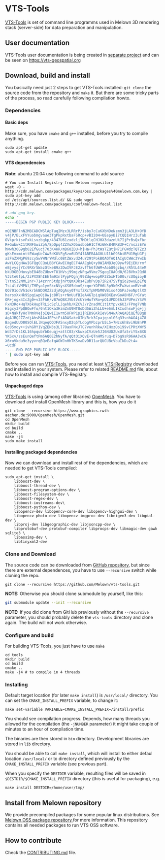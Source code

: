 # VTS-Tools

[VTS-Tools](https://github.com/melown/vts-tools) is set of command line
programms used in Melown 3D rendering stack (server-side) for data preparation
and manipulation.

## User documentation

VTS-Tools user documentation is being created in [separate
project](https://github.com/melown/workshop) and can be seen
on https://vts-geospatial.org

## Download, build and install

You basically need just 2 steps to get VTS-Tools installed: `git clone` the
source code from the repository and `make` it. But there are some tricky parts
of the process, so read carefully following compilation howto.

### Dependencies

#### Basic deps

Make sure, you have `cmake` and `g++` installed, before you try to compile
anything.

```
sudo apt-get update
sudo apt-get install cmake g++
```

#### VTS dependencies

**Note**: ubuntu 20.04 use following command to add source
```
# You can Install Registry from Melown repository
wget -O - http://cdn.melown.com/packages/keys/oss.packages%40melown.com.key | sudo apt-key add
cd /etc/apt/sources.list.d/ && sudo wget http://cdn.melown.com/packages/conf/melown-focal.list
```

```bash
# add gpg key.
echo '
-----BEGIN PGP PUBLIC KEY BLOCK-----

mQENBFlnN2MBCADCWSlApTuqIMzx3LRRrP/isby7cCuKXbNDeNzmn3jLA3LH+OYD
v4jP/BLxFVYuobmgvaue3TgPkpRxtbaFSRcp+vBI204+UEepyBi7CQQ1HrzIufab
OVkprkisvFxkLsvzbgkp/4347U61zxdzlj7MDtlqCHJHX3daznUk7IjPrBsQxFbr
R+GubwkC1tRNFSwiZpA/8pQpq4ZZVuXObusbobH1CfHz6WxB4KRB3F+C/nszzEYn
hNwh30G9gb02EfGucj703K4HR/mB6OZDU+hjHa+PhJtWsTZQtjN71PGWdzTQTZz3
gKsEmxminttEWaqUeCWw5dKUVFg5zo6UDY4fABEBAAG0LU1lbG93biBPU1MgUGFj
a2FnZXMgPG9zcy5wYWNrYWdlc0BtZWxvd24uY29tPokBOAQTAQIAIgUCWWc3YwIb
AwYLCQgHAwIGFQgCCQoLBBYCAwECHgECF4AACgkQ+y0WIAMBJqQ9ywf9EjEH/rmf
eBjvysjYCc9RXr5WazOtkeB9z2DwIVFJE2zvfTh6fUWM+AobO9gzbq//R5tL44eM
bkU9GEOHovybE848bZUbw+TU1HVsj99mjzNPqw9Vmz7SgegIUAOd0/628Vhx2Qd8
VJzteGfpL/2zPXX8hIEhfm9InlPypFQgnj99Zdq+wopRF2ZbxHTb00v/cUOqioyB
lYtnS32NML2nY+714zrrn5tdpjnPtQmXOks4EubPvDp7iR2H7SVfgio2owuEpEfQ
TsL4liVMPNl/TMEya1ymSkcNVysXS05dooS/cqorYOFH6L3p9k0KFwXwiunRV+oH
QQ701odVh1okrbkBDQRZZzdjAQgAsy0T4xfZXcTpNMbM0VBiso4QSPaJeoNptlXX
harsxXxHk9SpgiwpOj8wjc8Rls+rNnUufBIeA4GTpiqXW8BXEawGoA8H6F/rGYat
OR+jogx4IcZg0+v33FAH/vB7mQBXJVbtVcUYeHufYRo+pO1UPDDEhJ3PUPeiYSVV
FxN3Rq+HqTX6kHupTRLicSzlLJqehb/KZCVJ/rZnadMC1t1tYpvx6U3/FPmg7VNb
Higcy3PpQBOwFfo/0nt1Oka3HzmZnU9HT8oDd5WiZhLLU+e6mLIkIudhswFjq+jj
sD+NakfyHoTMmRVejpIQw1I1wrm58FWP1p2jREB9GKkIeVGN4wARAQABiQEfBBgB
AgAJBQJZZzdjAhsMAAoJEPstFiADASakeOIH/Rrk3CpajqsnlGSq33snhAG4j4Z8
BagedUUD00SOlELlNqeqQQJFA5nxyD2q5TLdogVPbzprb5L5+7Nzx6hBvi9bBnPR
Gc05moy++ivhGRY1VqZEN3s3Ll7OaxFNxJTC7vunhRkw/XEHxzOo199vCPRtXWY5
Wd37rDs1KL16hpqubYbKeuqj+attC03/KkwxpIVzUe5JI6NUDZUxUfa5riYSxBXU
YKSxv/zsEunQeftPm6AQ0E2hNyfA/qQtOiXQvE+QTnHMSruq+D7bg9sR96AAJwCG
X6+oVkdu9e3yyvrqBQvEafqAGWJnHhTKSvaDvDR11arQUCUBcVbuIkDu2t4=
=UcdF
-----END PGP PUBLIC KEY BLOCK-----
' | sudo apt-key add
```

Before you can run [VTS-Tools](https://github.com/melown/vts-tools), you
need at least [VTS-Registry](https://github.com/melown/vts-registry) downloaded
and installed in your system. Please refer to related
[README.md](https://github.com/Melown/vts-registry/blob/master/README.md) file,
about how to install and compile VTS-Registry.

#### Unpackaged deps

[VTS-Tools](https://github.com/melown/vts-tools) is using (among other
libraries) [OpenMesh](https://www.openmesh.org/). You have to download and
install OpenMesh library and this is, how you do it

```
git clone --recursive https://www.graphics.rwth-aachen.de:9000/OpenMesh/OpenMesh.git
cd OpenMesh
mkdir build
cd build
cmake ..
make -j4
sudo make install
```

#### Installing packaged dependencies

Now we can download and install rest of the dependencies, which are needed to
get VTS-Tools compiled:

```
sudo apt-get install \
    libboost-dev \
    libboost-thread-dev \
    libboost-program-options-dev \
    libboost-filesystem-dev \
    libboost-regex-dev \
    libboost-iostreams-dev\
    libboost-python-dev \
    libopencv-dev libopencv-core-dev libopencv-highgui-dev \
    libopencv-photo-dev libopencv-imgproc-dev libeigen3-dev libgdal-dev \
    libproj-dev libgeographic-dev libjsoncpp-dev \
    libprotobuf-dev protobuf-compiler libprocps-dev libmagic-dev gawk sqlite3 \
    libassimp-dev \
    libtinyxml2-dev
```

### Clone and Download

The source code can be downloaded from
[GitHub repository](https://github.com/melown/vts-tools), but since there are
external dependences, you have to use `--recursive` switch while cloning the
repo.


```
git clone --recursive https://github.com/Melown/vts-tools.git
```

**NOTE:** Otherwise you should clone submodule by yourself, like this:
```bash
git submodule update --init --recursive
```

**NOTE:** If you did clone from GitHub previously without the `--recursive`
parameter, you should probably delete the `vts-tools` directory and clone
again. The build will not work otherwise.


### Configure and build

For building VTS-Tools, you just have to use ``make``

```
cd tools
mkdir build
cd build
cmake ..
make -j4 # to compile in 4 threads
```

### Installing

Default target location (for later `make install`) is `/usr/local/` directory.
You can set the `CMAKE_INSTALL_PREFIX` variable, to change it:

```
make set-variable VARIABLE=CMAKE_INSTALL_PREFIX=/install/prefix
```

You should see compilation progress. Depends, how many threads you allowed for
the compilation (the `-jNUMBER` parameter) it might take couple of minutes to an
hour of compilation time.

The binaries are then stored in `bin` directory. Development libraries are
stored in `lib` directory.

You should be able to call `make install`, which will install to either defaul
location `/usr/local/` or to directory defined previously by the
`CMAKE_INSTALL_PREFIX` variable (see previous part).

When you specify the `DESTDIR` variable, resulting files will be saved in
`$DESTDIR/$CMAKE_INSTALL_PREFIX` directory (this is useful for packaging), e.g.

```
make install DESTDIR=/home/user/tmp/
```

## Install from Melown repository

We provide precompiled packages for some popular linux distributions. See [Melown OSS package repository
](http://cdn.melown.com/packages/) for more information. This repository contains all needed packages to run
VTS OSS software.

## How to contribute

Check the [CONTRIBUTING.md](CONTRIBUTING.md) file.
